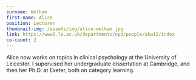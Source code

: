 ```yaml
---
surname: Welham
first-name: Alice
position: Lecturer 
thumbnail-img: /assets/img/alice-welham.jpg
link: https://www2.le.ac.uk/departments/npb/people/akw12/index
co-count: 2
---
```


Alice now works on topics in clinical psychology at the University of Leicester. I supervised her undergraduate dissertation at Cambridge, and then her Ph.D. at Exeter, both on category learning.

